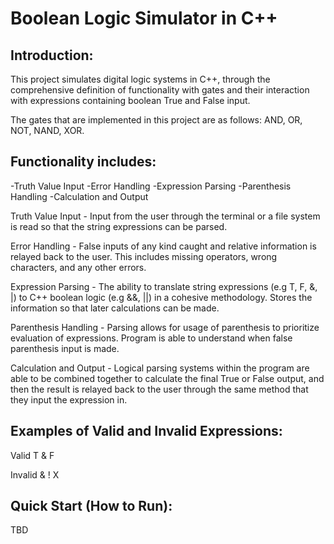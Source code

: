 # Boolean Logic Simulator in C++

## Introduction:

This project simulates digital logic systems in C++, through the comprehensive definition of functionality with gates and their interaction with expressions containing boolean True and False input. 

The gates that are implemented in this project are as follows:
AND, OR, NOT, NAND, XOR.


## Functionality includes:
-Truth Value Input
-Error Handling
-Expression Parsing
-Parenthesis Handling
-Calculation and Output

Truth Value Input - 
Input from the user through the terminal or a file system is read so that the string expressions can be parsed. 

Error Handling - 
False inputs of any kind caught and relative information is relayed back to the user. This includes missing operators, wrong characters, and any other errors. 

Expression Parsing - 
The ability to translate string expressions (e.g T, F, &, |) to C++ boolean logic (e.g &&, ||) in a cohesive methodology. Stores the information so that later calculations can be made. 

Parenthesis Handling - 
Parsing allows for usage of parenthesis to prioritize evaluation of expressions. Program is able to understand when false parenthesis input is made. 

Calculation and Output - 
Logical parsing systems within the program are able to be combined together to calculate the final True or False output, and then the result is relayed back to the user through the same method that they input the expression in. 


## Examples of Valid and Invalid Expressions: 
Valid
T & F 

Invalid
& ! X


## Quick Start (How to Run): 

TBD

